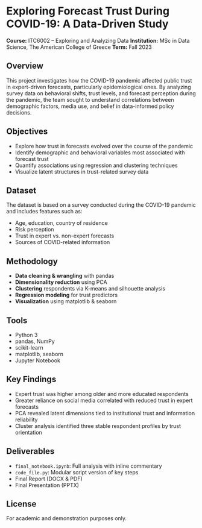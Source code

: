 # Exploring Forecast Trust During COVID-19: A Data-Driven Study  
**Course:** ITC6002 – Exploring and Analyzing Data
**Institution:** MSc in Data Science, The American College of Greece
**Term:** Fall 2023

## Overview  
This project investigates how the COVID-19 pandemic affected public trust in expert-driven forecasts, particularly epidemiological ones. By analyzing survey data on behavioral shifts, trust levels, and forecast perception during the pandemic, the team sought to understand correlations between demographic factors, media use, and belief in data-informed policy decisions.

## Objectives  
- Explore how trust in forecasts evolved over the course of the pandemic  
- Identify demographic and behavioral variables most associated with forecast trust  
- Quantify associations using regression and clustering techniques  
- Visualize latent structures in trust-related survey data

## Dataset  
The dataset is based on a survey conducted during the COVID-19 pandemic and includes features such as:  
- Age, education, country of residence  
- Risk perception  
- Trust in expert vs. non-expert forecasts  
- Sources of COVID-related information

## Methodology  
- **Data cleaning & wrangling** with pandas  
- **Dimensionality reduction** using PCA  
- **Clustering** respondents via K-means and silhouette analysis  
- **Regression modeling** for trust predictors  
- **Visualization** using matplotlib & seaborn  

## Tools  
- Python 3  
- pandas, NumPy  
- scikit-learn  
- matplotlib, seaborn  
- Jupyter Notebook

## Key Findings  
- Expert trust was higher among older and more educated respondents  
- Greater reliance on social media correlated with reduced trust in expert forecasts  
- PCA revealed latent dimensions tied to institutional trust and information reliability  
- Cluster analysis identified three stable respondent profiles by trust orientation

## Deliverables  
- `final_notebook.ipynb`: Full analysis with inline commentary  
- `code_file.py`: Modular script version of key steps  
- Final Report (DOCX & PDF)  
- Final Presentation (PPTX)

## License  
For academic and demonstration purposes only.
